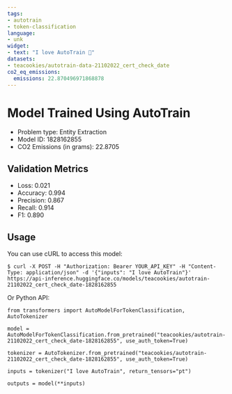 ```yaml
---
tags:
- autotrain
- token-classification
language:
- unk
widget:
- text: "I love AutoTrain 🤗"
datasets:
- teacookies/autotrain-data-21102022_cert_check_date
co2_eq_emissions:
  emissions: 22.870496971868878
---
```


# Model Trained Using AutoTrain

- Problem type: Entity Extraction
- Model ID: 1828162855
- CO2 Emissions (in grams): 22.8705

## Validation Metrics

- Loss: 0.021
- Accuracy: 0.994
- Precision: 0.867
- Recall: 0.914
- F1: 0.890

## Usage

You can use cURL to access this model:

```
$ curl -X POST -H "Authorization: Bearer YOUR_API_KEY" -H "Content-Type: application/json" -d '{"inputs": "I love AutoTrain"}' https://api-inference.huggingface.co/models/teacookies/autotrain-21102022_cert_check_date-1828162855
```

Or Python API:

```
from transformers import AutoModelForTokenClassification, AutoTokenizer

model = AutoModelForTokenClassification.from_pretrained("teacookies/autotrain-21102022_cert_check_date-1828162855", use_auth_token=True)

tokenizer = AutoTokenizer.from_pretrained("teacookies/autotrain-21102022_cert_check_date-1828162855", use_auth_token=True)

inputs = tokenizer("I love AutoTrain", return_tensors="pt")

outputs = model(**inputs)
```